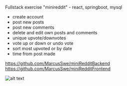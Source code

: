 Fullstack exercise "minireddit" - react, springboot, mysql

- create account
- post new posts
- post new comments
- delete and edit own posts and comments
- unique upvote/downvotes
- vote up or down or undo vote
- sort most upvoted or by date
- time from post made

https://github.com/MarcusSwe/miniRedditBackend
https://github.com/MarcusSwe/miniRedditFrontend

![alt text](https://i.imgur.com/xJJCaBS.png)